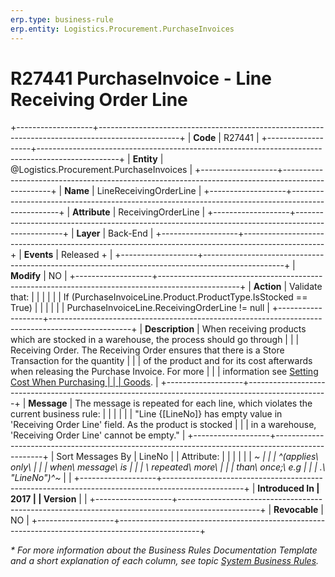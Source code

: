 ```yaml
---
erp.type: business-rule
erp.entity: Logistics.Procurement.PurchaseInvoices
---
```


# R27441 PurchaseInvoice - Line Receiving Order Line
+-------------------+--------------------------------------------------------------------------------------------------+
| **Code**          | R27441                                                                                           |
+-------------------+--------------------------------------------------------------------------------------------------+
| **Entity**        | @Logistics.Procurement.PurchaseInvoices                                                          |
+-------------------+--------------------------------------------------------------------------------------------------+
| **Name**          | LineReceivingOrderLine                                                                           |
+-------------------+--------------------------------------------------------------------------------------------------+
| **Attribute**     | ReceivingOrderLine                                                                               |
+-------------------+--------------------------------------------------------------------------------------------------+
| **Layer**         | Back-End                                                                                         |
+-------------------+--------------------------------------------------------------------------------------------------+
| **Events**        | Released +                                                                                       |
+-------------------+--------------------------------------------------------------------------------------------------+
| **Modify**        | NO                                                                                               |
+-------------------+--------------------------------------------------------------------------------------------------+
| **Action**        | Validate that:                                                                                   |
|                   |                                                                                                  |
|                   | If (PurchaseInvoiceLine.Product.ProductType.IsStocked == True)                                   |
|                   |                                                                                                  |
|                   | PurchaseInvoiceLine.ReceivingOrderLine != null                                                   |
+-------------------+--------------------------------------------------------------------------------------------------+
| **Description**   | When receiving products which are stocked in a warehouse, the process should go through          |
|                   | Receiving Order. The Receiving Order ensures that there is a Store Transaction for the quantity  |
|                   | of the product and for its cost afterwards when releasing the Purchase Invoice. For more         |
|                   | information see [Setting Cost When Purchasing                                                    |
|                   | Goods](https://confluence.erp.net/display/techdoc/Setting+Cost+When+Purchasing+Goods).           |
+-------------------+--------------------------------------------------------------------------------------------------+
| **Message**       | The message is repeated for each line, which violates the current business rule:                 |
|                   |                                                                                                  |
|                   | \"Line {\[LineNo\]} has empty value in \'Receiving Order Line\' field. As the product is stocked |
|                   | in а warehouse, \'Receiving Order Line\' cannot be empty.\"                                      |
+-------------------+--------------------------------------------------------------------------------------------------+
| Sort Messages By  | LineNo                                                                                           |
| Attribute:        |                                                                                                  |
|                   |                                                                                                  |
| *~                |                                                                                                  |
| ^(applies\ only\  |                                                                                                  |
| when\ message\ is |                                                                                                  |
| \ repeated\ more\ |                                                                                                  |
|  than\ once;\ e.g |                                                                                                  |
| .\ \"LineNo\")^~* |                                                                                                  |
+-------------------+--------------------------------------------------------------------------------------------------+
| **Introduced In   | 2017                                                                                             |
| Version**         |                                                                                                  |
+-------------------+--------------------------------------------------------------------------------------------------+
| **Revocable**     | NO                                                                                               |
+-------------------+--------------------------------------------------------------------------------------------------+

*\* For more information about the Business Rules Documentation Template and a short explanation of each column, see
topic [System Business Rules](../templates/template-description-system-business-rules.md).*
